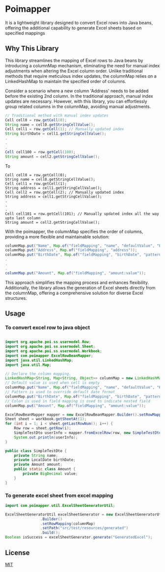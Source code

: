
# Poimapper

It is a lightweight library designed to convert Excel rows into Java beans, offering the additional capability to generate Excel sheets based on specified mappings


## Why This Library

This library streamlines the mapping of Excel rows to Java beans by introducing a columnMap mechanism, eliminating the need for manual index adjustments when altering the Excel column order. Unlike traditional methods that require meticulous index updates, the columnMap relies on a LinkedHashMap to maintain the specified order of columns.

Consider a scenario where a new column 'Address' needs to be added before the existing 2nd column. In the traditional approach, manual index updates are necessary. However, with this library, you can effortlessly group related columns in the columnMap, avoiding manual adjustments.

```java
// Traditional method with manual index updates
Cell cell0 = row.getCell(0);
String name = cell0.getStringCellValue();
Cell cell1 = row.getCell(1); // Manually updated index
String birthDate = cell1.getStringCellValue();
.
.
.
Cell cell100 = row.getCell(100);
String amount = cell2.getStringCellValue();
```
To
```
Cell cell0 = row.getCell(0);
String name = cell0.getStringCellValue();
Cell cell1 = row.getCell(1); 
String address = cell1.getStringCellValue();
Cell cell2 = row.getCell(2); // Manually updated index
String address = cell1.getStringCellValue();
.
.
.
Cell cell101 = row.getCell(101); // Manually updated index all the way upto last column
String amount = cell2.getStringCellValue();

```
With the poimapper, the columnMap specifies the order of columns, providing a more flexible and maintainable solution:

```java
columnMap.put("Name", Map.of("fieldMapping", "name", "defaultValue", "Beta"));
columnMap.put("Address", Map.of("fieldMapping", "address"));
columnMap.put("BirthDate", Map.of("fieldMapping", "birthDate", "pattern", "yyyy-MM-dd"));
.
.
.
columnMap.put("Amount", Map.of("fieldMapping", "amount:value"));
```
This approach simplifies the mapping process and enhances flexibility. Additionally, the library allows the generation of Excel sheets directly from the columnMap, offering a comprehensive solution for diverse Excel structures.

## Usage

### To convert excel row to java object

```java

import org.apache.poi.ss.usermodel.Row;
import org.apache.poi.ss.usermodel.Sheet;
import org.apache.poi.ss.usermodel.Workbook;
import com.poimapper.ExcelRowBeanMapper;
import java.util.LinkedHashMap; 
import java.util.Map;

// Declare the column mapping.
LinkedHashMap<String, Map<String, Object>> columnMap = new LinkedHashMap<>();
// Default value is used when cell is empty
columnMap.put("Name", Map.of("fieldMapping", "name", "defaultValue", "Beta"));
// Pattern is used to override default date format
columnMap.put("BirthDate", Map.of("fieldMapping", "birthDate", "pattern", "yyyy-MM-dd"));
// Colon is used in field mapping is used to indicate nested field
columnMap.put("Amount", Map.of("fieldMapping", "amount:value"));

ExcelRowBeanMapper mapper = new ExcelRowBeanMapper.Builder().setRowMapping(columnMap).build();
Sheet sheet = workbook.getSheetAt(1);
for (int i = 1; i < sheet.getLastRowNum(); i++) {
    Row row = sheet.getRow(i);
    SimpleTestDto userInfo = mapper.fromExcelRow(row, new SimpleTestDto());
    System.out.println(userInfo);
}
```

```java
public class SimpleTestDto {
    private String name;
    private LocalDate birthDate;
    private Amount amount;
    public static class Amount {
        private BigDecimal value;
    }
}
```

### To generate excel sheet from excel mapping


```java
import com.poimapper.util.ExcelSheetGeneratorUtil;

ExcelSheetGeneratorUtil excelSheetGenerator = new ExcelSheetGeneratorUtil
                .Builder()
                .setRowMapping(columnMap)
                .setPath("src/test/resources/generated")
                .build();
Boolean isSuccess = excelSheetGenerator.generate("GeneratedExcel");
```
## License

[MIT](https://choosealicense.com/licenses/mit/)

